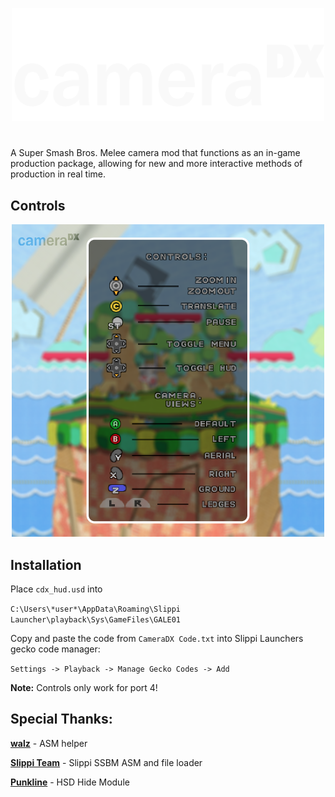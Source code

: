 <p align="center">
<img src="https://raw.githubusercontent.com/sadkellz/CameraDX/main/resources/CameraDX_white.png" alt="CameraDX Logo" width="500"/>
</p>

#

A Super Smash Bros. Melee camera mod that functions as an in-game production package, allowing for new and more interactive methods of production in real time.
## Controls
<p align="center">
<img src="https://raw.githubusercontent.com/sadkellz/CameraDX/main/resources/menu_graphic.png" alt="CameraDX Logo" width="500"/>
</p>

## Installation

Place `cdx_hud.usd` into

`C:\Users\*user*\AppData\Roaming\Slippi Launcher\playback\Sys\GameFiles\GALE01`

Copy and paste the code from `CameraDX Code.txt` into Slippi Launchers gecko code manager:

`Settings -> Playback -> Manage Gecko Codes -> Add`

**Note:** Controls only work for port 4!

## Special Thanks:
[**walz**](https://twitter.com/walz_dev) - ASM helper

[**Slippi Team**](https://github.com/project-slippi/slippi-ssbm-asm) - Slippi SSBM ASM and file loader

[**Punkline**](https://smashboards.com/threads/hsd_hide-module-non-destructive-model-hiding.496233/) - HSD Hide Module
